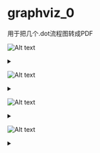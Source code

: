 # graphviz_0
用于把几个.dot流程图转成PDF

![Alt text](https://g.gravizo.com/source/custom_mark_g1?https://raw.githubusercontent.com/wood1139/graphviz_0/master/README.md)
<details> 
<summary></summary>
custom_mark_g1
  digraph g1 {	
		{
			node [shape=point]
			{ rank=same; d1 d2 d3 d4 d5 d6 d7 d8 d9 d10 d11 d12 d13 d14 d15 d16 d17 d18 d19 d20 d21 d22};
			d1->d2->d3->d4->d5->d6->d7->d8->d9->d10->d11->d12->d13->d14->d15->d16->d17->d18->d19->d20->d21->d22 [arrowsize=0];
			d1->d20 [arrowsize=0, color=blue];
			d2->d21 [arrowsize=0, color=red];
			d3->d22 [arrowsize=0, color=green];
		}
		
		{
			node [shape=plaintext]
			{ rank=same; "判断输出1" "判断输出2" "判断输出3" };
			d20->"判断输出1" [color=blue];
			d21->"判断输出2" [color=red];
			d22->"判断输出3" [color=green];
		}

		comment [fontname="FangSong" label="每一次测距后，都结合最近的20次测距结果，进行一次判断输出" shape=plaintext]
		comment->d12 [arrowsize=0 penwidth=0]
	}
custom_mark_g1
</details>


![Alt text](https://g.gravizo.com/source/custom_mark_g2?https://raw.githubusercontent.com/wood1139/graphviz_0/master/README.md)
<details> 
<summary></summary>
custom_mark_g2
  digraph g2 {
		node [shape=plaintext]
		a [label="用于判断稳态的amp极差阈值"]
		b [label="="]
		c [label="40, amp<=50"]
		d [label="-6.6482e-5 * amp * amp + 0.13296f * amp + 33.518f,  50<amp<1000"]
		e [label="100, amp均值>1000"]
		{{ rank=same; a b d };}

		c->d->e [arrowsize=0 penwidth=0]
	}
custom_mark_g2
</details>


![Alt text](https://g.gravizo.com/source/custom_mark_g3?https://raw.githubusercontent.com/wood1139/graphviz_0/master/README.md)
<details> 
<summary></summary>
custom_mark_g3
  digraph g3 {
		
		new_frame             [label="新的一次测距结果"]
		judge_stable          [label="稳态判定", shape=diamond]
		judge_dist_range      [label="dist极差>360cm", shape=diamond]
		judge_empty_rain      [label="amp<800\n 且 \n2个以上dist==0 或 5个以上dist<10cm", shape=diamond]
		judge_dist_park       [label="10cm<dist<360cm", shape=diamond]
		judge_dist_far        [label="dist>360cm", shape=diamond]
		judge_amp_800         [label="amp<800", shape=diamond]
		unstable_cnt_reset    [label="非稳态计数清零"]
		unstable_cnt_acc      [label="非稳态计数累加"]
		judge_unstable_cnt    [label="非稳态计数>1200", shape=diamond]
		judge_unstable_cnt_0  [label="非稳态计数>0", shape=diamond]

		status_park      [label="有车", style=filled]
		status_empty     [label="空场", style=filled]
		status_dirty     [label="脏污", style=filled]
		status_rain      [label="雨雪", style=filled]

		status_jump      [label="状态切换", style=filled, color=".7 .3 1.0"]

		new_frame            ->   judge_stable;
		judge_stable         ->   unstable_cnt_acc          [label="N"];
		unstable_cnt_acc     ->   judge_unstable_cnt
		judge_unstable_cnt   ->   status_rain           [label="Y"];

		judge_stable         ->   judge_unstable_cnt_0  [label="Y"];
		judge_unstable_cnt_0 ->   status_jump;

		judge_stable         ->   judge_dist_range      [label="Y"];
		judge_dist_range     ->   status_empty          [label="Y"];
		judge_dist_range     ->   judge_empty_rain      [label="N"];
		judge_empty_rain     ->   status_empty          [label="Y, 雨天特征"];
		judge_empty_rain     ->   judge_dist_park       [label="N"];

		judge_dist_park     ->   status_park           [label="Y"];
		judge_dist_park     ->   judge_dist_far        [label="N"];
		judge_dist_far      ->   status_empty          [label="Y"];
		judge_dist_far      ->   judge_amp_800         [label="N(dist<10)"];
		judge_amp_800       ->   status_empty          [label="Y"];
		judge_amp_800       ->   status_dirty          [label="N"];

		status_dirty        ->   status_park;

		status_jump         ->   unstable_cnt_reset;
		status_park         ->   judge_unstable_cnt_0;
		status_empty        ->   judge_unstable_cnt_0;
	}
custom_mark_g3
</details>


![Alt text](https://g.gravizo.com/source/custom_mark_g4?https://raw.githubusercontent.com/wood1139/graphviz_0/master/README.md)
<details> 
<summary></summary>
custom_mark_g4
	digraph g4 {
		status_park      [label="有车", style=filled]
		status_empty     [label="空场", style=filled]

		status_park  -> status_empty [label="离场"]
		status_empty -> status_park  [label="进场"]
		status_park  -> status_park  [label="进场（距离变化大于30cm）"]

	}
custom_mark_g4
</details>